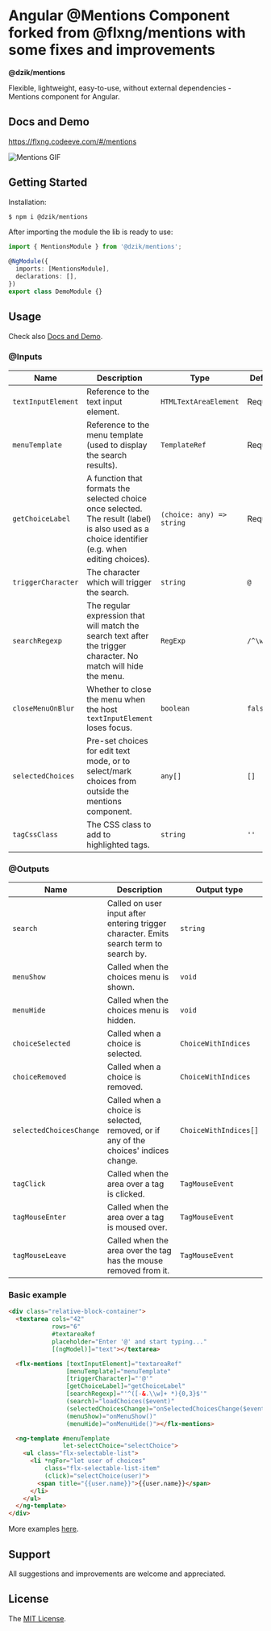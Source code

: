
# Angular @Mentions Component forked from @flxng/mentions with some fixes and improvements
**@dzik/mentions**



Flexible, lightweight, easy-to-use, without external dependencies - Mentions component for Angular.


## Docs and Demo
https://flxng.codeeve.com/#/mentions

![Mentions GIF](https://media.giphy.com/media/lbmJHnfOIiolzvJ0ZC/giphy.gif)


## Getting Started
Installation:
```bash
$ npm i @dzik/mentions
```

After importing the module the lib is ready to use:
```typescript
import { MentionsModule } from '@dzik/mentions';

@NgModule({
  imports: [MentionsModule],
  declarations: [],
})
export class DemoModule {}
```

## Usage
Check also [Docs and Demo](https://flxng.codeeve.com/#/mentions).

### @Inputs
Name | Description | Type | Default
--- | --- | --- | ---
`textInputElement` | Reference to the text input element. | `HTMLTextAreaElement` | Required
`menuTemplate` | Reference to the menu template (used to display the search results). | `TemplateRef` | Required
`getChoiceLabel` | A function that formats the selected choice once selected. The result (label) is also used as a choice identifier (e.g. when editing choices).  | `(choice: any) => string` | Required
`triggerCharacter` | The character which will trigger the search. | `string` | `@`
`searchRegexp` | The regular expression that will match the search text after the trigger character. No match will hide the menu. | `RegExp` | `/^\w*$/`
`closeMenuOnBlur` | Whether to close the menu when the host `textInputElement` loses focus. | `boolean` | `false`
`selectedChoices` | Pre-set choices for edit text mode, or to select/mark choices from outside the mentions component. | `any[]` | `[]`
`tagCssClass` | The CSS class to add to highlighted tags. | `string` | `''`

### @Outputs
Name | Description | Output type
--- | --- | ---
`search` | Called on user input after entering trigger character. Emits search term to search by. | `string`
`menuShow` | Called when the choices menu is shown. | `void`
`menuHide` | Called when the choices menu is hidden. | `void`
`choiceSelected` | Called when a choice is selected. | `ChoiceWithIndices`
`choiceRemoved` | Called when a choice is removed. | `ChoiceWithIndices`
`selectedChoicesChange` | Called when a choice is selected, removed, or if any of the choices' indices change. | `ChoiceWithIndices[]`
`tagClick` | Called when the area over a tag is clicked. | `TagMouseEvent`
`tagMouseEnter` | Called when the area over a tag is moused over. | `TagMouseEvent`
`tagMouseLeave` | Called when the area over the tag has the mouse removed from it. | `TagMouseEvent`

### Basic example
```html
<div class="relative-block-container">
  <textarea cols="42"
            rows="6"
            #textareaRef
            placeholder="Enter '@' and start typing..."
            [(ngModel)]="text"></textarea>

  <flx-mentions [textInputElement]="textareaRef"
                [menuTemplate]="menuTemplate"
                [triggerCharacter]="'@'"
                [getChoiceLabel]="getChoiceLabel"
                [searchRegexp]="'^([-&.\\w]+ *){0,3}$'"
                (search)="loadChoices($event)"
                (selectedChoicesChange)="onSelectedChoicesChange($event)"
                (menuShow)="onMenuShow()"
                (menuHide)="onMenuHide()"></flx-mentions>

  <ng-template #menuTemplate
               let-selectChoice="selectChoice">
    <ul class="flx-selectable-list">
      <li *ngFor="let user of choices"
          class="flx-selectable-list-item"
          (click)="selectChoice(user)">
        <span title="{{user.name}}">{{user.name}}</span>
      </li>
    </ul>
  </ng-template>
</div>
```

More examples [here](https://flxng.codeeve.com/#/mentions).

## Support
All suggestions and improvements are welcome and appreciated.


## License
The [MIT License](https://github.com/seidme/flxng/blob/master/LICENSE).
